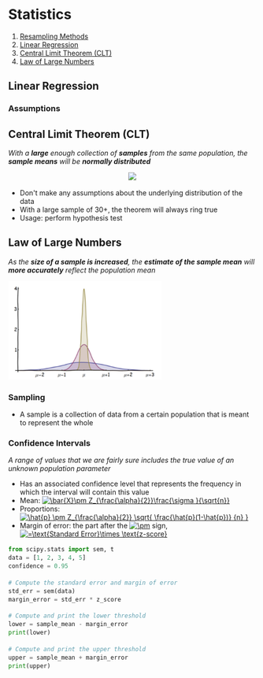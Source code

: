 # Statistics

1. [Resampling Methods]()
2. [Linear Regression](#linear-regression)
3. [Central Limit Theorem (CLT)](#central-limit-theorem)
4. [Law of Large Numbers](#law-of-large-numbers)

## Linear Regression
### Assumptions


## Central Limit Theorem (CLT)
_With a **large** enough collection of **samples** from the same population, the **sample means** will be **normally distributed**_
<p align="center">
  <img src="https://upload.wikimedia.org/wikipedia/commons/thumb/7/7b/IllustrationCentralTheorem.png/400px-IllustrationCentralTheorem.png">
</p>

- Don't make any assumptions about the underlying distribution of the data
- With a large sample of 30+, the theorem will always ring true
- Usage: perform hypothesis test

## Law of Large Numbers
_As the **size of a sample is increased**, the **estimate of the sample mean** will **more accurately** reflect the population mean_

<img src="images/law-of-large-numbers.png" height="200px">

### Sampling
- A sample is a collection of data from a certain population that is meant to represent the whole

### Confidence Intervals
_A range of values that we are fairly sure includes the true value of an unknown population parameter_
- Has an associated confidence level that represents the frequency in which the interval will contain this value
- Mean: <a href="https://www.codecogs.com/eqnedit.php?latex=\inline&space;\bar{X}\pm&space;Z_{\frac{\alpha}{2}}\frac{\sigma&space;}{\sqrt{n}}" target="_blank"><img src="https://latex.codecogs.com/svg.latex?\inline&space;\bar{X}\pm&space;Z_{\frac{\alpha}{2}}\frac{\sigma&space;}{\sqrt{n}}" title="\bar{X}\pm Z_{\frac{\alpha}{2}}\frac{\sigma }{\sqrt{n}}" /></a>
- Proportions: <a href="https://www.codecogs.com/eqnedit.php?latex=\inline&space;\hat{p}&space;\pm&space;Z_{\frac{\alpha}{2}}&space;\sqrt{&space;\frac{\hat{p}(1-\hat{p})}&space;{n}&space;}" target="_blank"><img src="https://latex.codecogs.com/svg.latex?\inline&space;\hat{p}&space;\pm&space;Z_{\frac{\alpha}{2}}&space;\sqrt{&space;\frac{\hat{p}(1-\hat{p})}&space;{n}&space;}" title="\hat{p} \pm Z_{\frac{\alpha}{2}} \sqrt{ \frac{\hat{p}(1-\hat{p})} {n} }" /></a>
- Margin of error: the part after the <a href="https://www.codecogs.com/eqnedit.php?latex=\inline&space;\pm" target="_blank"><img src="https://latex.codecogs.com/svg.latex?\inline&space;\pm" title="\pm" /></a> sign, <a href="https://www.codecogs.com/eqnedit.php?latex=\inline&space;=\text{Standard&space;Error}\times&space;\text{z-score}" target="_blank"><img src="https://latex.codecogs.com/svg.latex?\inline&space;=\text{Standard&space;Error}\times&space;\text{z-score}" title="=\text{Standard Error}\times \text{z-score}" /></a>

```python
from scipy.stats import sem, t
data = [1, 2, 3, 4, 5]
confidence = 0.95

# Compute the standard error and margin of error
std_err = sem(data)
margin_error = std_err * z_score

# Compute and print the lower threshold
lower = sample_mean - margin_error
print(lower)

# Compute and print the upper threshold
upper = sample_mean + margin_error
print(upper)
```


